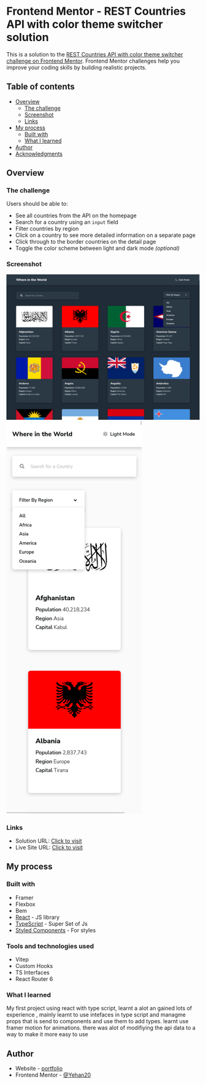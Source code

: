 # Frontend Mentor - REST Countries API with color theme switcher solution

This is a solution to the [REST Countries API with color theme switcher challenge on Frontend Mentor](https://www.frontendmentor.io/challenges/rest-countries-api-with-color-theme-switcher-5cacc469fec04111f7b848ca). Frontend Mentor challenges help you improve your coding skills by building realistic projects. 

## Table of contents

- [Overview](#overview)
  - [The challenge](#the-challenge)
  - [Screenshot](#screenshot)
  - [Links](#links)
- [My process](#my-process)
  - [Built with](#built-with)
  - [What I learned](#what-i-learned)
- [Author](#author)
- [Acknowledgments](#acknowledgments)


## Overview

### The challenge

Users should be able to:

- See all countries from the API on the homepage
- Search for a country using an `input` field
- Filter countries by region
- Click on a country to see more detailed information on a separate page
- Click through to the border countries on the detail page
- Toggle the color scheme between light and dark mode *(optional)*

### Screenshot

![](./src/assets/images/large.png)
![](./src/assets/images/small.png)

### Links

- Solution URL: [Click to visit](https://github.com/Yehan20/Where-In-The-World)
- Live Site URL: [Click to visit](https://yn-where-in-the-world.netlify.app/country/)

## My process

### Built with

- Framer
- Flexbox
- Bem
- [React](https://reactjs.org/) - JS library
- [TypeScript](https://www.typescriptlang.org/) - Super Set of Js
- [Styled Components](https://styled-components.com/) - For styles


### Tools and technologies used

- Vitep
- Custom Hooks
- TS Interfaces
- React Router 6



### What I learned

My first project using react with type script, learnt a alot an gained lots of experience , mainly learnt to  use intefaces in type script and managme props that is send to components and use them to add types. learnt use framer motion for animations. there was alot of modifiying the api data to a way to make it more easy to use


## Author

- Website - [portfolio](https://yehan-nilanga.netlify.app/)
- Frontend Mentor - [@Yehan20](https://www.frontendmentor.io/profile/Yehan20)
